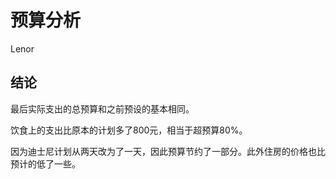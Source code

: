 # 预算分析

Lenor

## 结论

最后实际支出的总预算和之前预设的基本相同。

饮食上的支出比原本的计划多了800元，相当于超预算80%。

因为迪士尼计划从两天改为了一天，因此预算节约了一部分。此外住房的价格也比预计的低了一些。